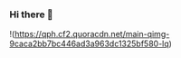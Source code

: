 ### Hi there 👋

!(https://qph.cf2.quoracdn.net/main-qimg-9caca2bb7bc446ad3a963dc1325bf580-lq)



<!--
**FernandoFarron/FernandoFarron** is a ✨ _special_ ✨ repository because its `README.md` (this file) appears on your GitHub profile.

-->

